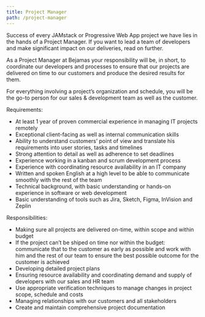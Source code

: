 ```yaml
---
title: Project Manager
path: /project-manager
---
```


Success of every JAMstack or Progressive Web App project we have lies in the hands of a Project Manager. If you want to lead a team of developers and make significant impact on our deliveries, read on further.

As a Project Manager at Bejamas your responsibility will be, in short, to coordinate our developers and processes to ensure that our projects are delivered on time to our customers and produce the desired results for them.

For everything involving a project’s organization and schedule, you will be the go-to person for our sales & development team as well as the customer.

Requirements:

- At least 1 year of proven commercial experience in managing IT projects remotely
- Exceptional client-facing as well as internal communication skills
- Ability to understand customers’ point of view and translate his requirements into user stories, tasks and timelines
- Strong attention to detail as well as adherence to set deadlines
- Experience working in a kanban and scrum development process
- Experience with coordinating resource availability in an IT company
- Written and spoken English at a high level to be able to communicate smoothly with the rest of the team
- Technical background, with basic understanding or hands-on experience in software or web development
- Basic understanding of tools such as Jira, Sketch, Figma, InVision and Zeplin

Responsibilities:

- Making sure all projects are delivered on-time, within scope and within budget
- If the project can’t be shiped on time nor within the budget: communicate that to the customer as early as possible and work with him and the rest of our team to ensure the best possible outcome for the customer is achieved
- Developing detailed project plans
- Ensuring resource availability and coordinating demand and supply of developers with our sales and HR team
- Use appropriate verification techniques to manage changes in project scope, schedule and costs
- Managing relationships with our customers and all stakeholders
- Create and maintain comprehensive project documentation
